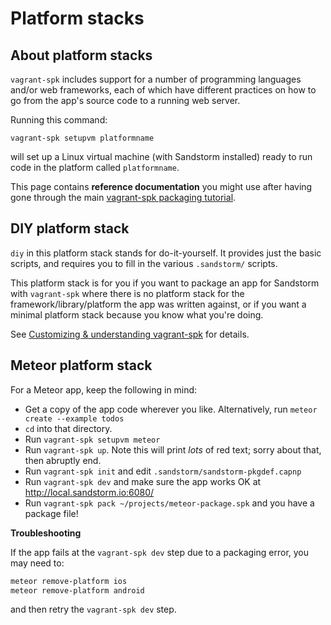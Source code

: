 # Platform stacks

## About platform stacks

`vagrant-spk` includes support for a number of programming languages
and/or web frameworks, each of which have different practices on how
to go from the app's source code to a running web server.

Running this command:

```
vagrant-spk setupvm platformname
```

will set up a Linux virtual machine (with Sandstorm installed) ready to
run code in the platform called `platformname`.

This page contains **reference documentation** you might use after
having gone through the main [vagrant-spk packaging
tutorial](packaging-tutorial.md).

## DIY platform stack

`diy` in this platform stack stands for do-it-yourself. It provides
just the basic scripts, and requires you to fill in the
various `.sandstorm/` scripts.

This platform stack is for you if you want to package an app for
Sandstorm with `vagrant-spk` where there is no platform stack for
the framework/library/platform the app was written against, or if
you want a minimal platform stack because you know what you're doing.

See [Customizing & understanding vagrant-spk](customizing.md) for
details.

## Meteor platform stack

For a Meteor app, keep the following in mind:

* Get a copy of the app code wherever you like. Alternatively, run `meteor create --example todos`
* `cd` into that directory.
* Run `vagrant-spk setupvm meteor`
* Run `vagrant-spk up`. Note this will print _lots_ of red text; sorry about that, then abruptly end.
* Run `vagrant-spk init` and edit `.sandstorm/sandstorm-pkgdef.capnp`
* Run `vagrant-spk dev` and make sure the app works OK at http://local.sandstorm.io:6080/
* Run `vagrant-spk pack ~/projects/meteor-package.spk` and you have a package file!

**Troubleshooting**

If the app fails at the `vagrant-spk dev` step due to a packaging
error, you may need to:

```bash
meteor remove-platform ios
meteor remove-platform android
```

and then retry the `vagrant-spk dev` step.
